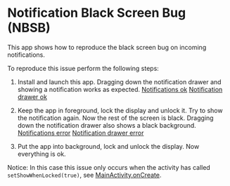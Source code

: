Notification Black Screen Bug (NBSB)
====================================

This app shows how to reproduce the black screen bug on incoming notifications.

To reproduce this issue perform the following steps:

1. Install and launch this app. Dragging down the notification drawer and showing a notification works as expected.
   [Notifications ok](docs/notification_ok.png) [Notification drawer ok](docs/notification_drawer_ok.png)

2. Keep the app in foreground, lock the display and unlock it. Try to show the notification again. Now the rest of the screen is black. Dragging down the notification drawer also shows a black background.
   [Notifications error](docs/notification_error.png) [Notification drawer error](docs/notification_drawer_error.png)

3. Put the app into background, lock and unlock the display. Now everything is ok.

Notice: In this case this issue only occurs when the activity has called `setShowWhenLocked(true)`, see [MainActivity.onCreate](app/src/main/java/de/pfattner/nbsb/MainActivity.kt).  
